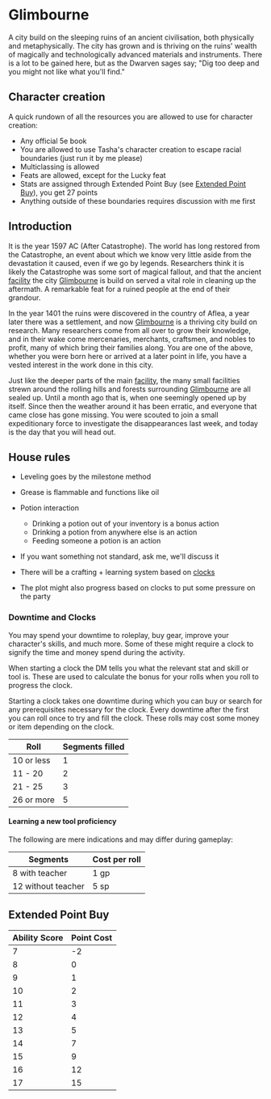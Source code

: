   [facility]: ./Facilities/Inner%20Citadel%20Facility/
  [Glimbourne]: ./Glimbourne/index.md

# Glimbourne
A city build on the sleeping ruins of an ancient civilisation, both physically and metaphysically. The city has grown and is thriving on the ruins' wealth of magically and technologically advanced materials and instruments. There is a lot to be gained here, but as the Dwarven sages say; "Dig too deep and you might not like what you'll find."

## Character creation
A quick rundown of all the resources you are allowed to use for character creation:

- Any official 5e book
- You are allowed to use Tasha's character creation to escape racial boundaries (just run it by me please)
- Multiclassing is allowed
- Feats are allowed, except for the Lucky feat
- Stats are assigned through Extended Point Buy (see [Extended Point Buy](#extended-point-buy)), you get 27 points 
- Anything outside of these boundaries requires discussion with me first

## Introduction
It is the year 1597 AC (After Catastrophe). The world has long restored from the Catastrophe, an event about which we know very little aside from the devastation it caused, even if we go by legends. Researchers think it is likely the Catastrophe was some sort of magical fallout, and that the ancient [facility] the city [Glimbourne] is build on served a vital role in cleaning up the aftermath. A remarkable feat for a ruined people at the end of their grandour.

In the year 1401 the ruins were discovered in the country of Aflea, a year later there was a settlement, and now [Glimbourne] is a thriving city build on research. Many researchers come from all over to grow their knowledge, and in their wake come mercenaries, merchants, craftsmen, and nobles to profit, many of which bring their families along. You are one of the above, whether you were born here or arrived at a later point in life, you have a vested interest in the work done in this city.

Just like the deeper parts of the main [facility], the many small facilities strewn around the rolling hills and forests surrounding [Glimbourne] are all sealed up. Until a month ago that is, when one seemingly opened up by itself. Since then the weather around it has been erratic, and everyone that came close has gone missing. You were scouted to join a small expeditionary force to investigate the disappearances last week, and today is the day that you will head out.

## House rules

- Leveling goes by the milestone method
- Grease is flammable and functions like oil
- Potion interaction

    - Drinking a potion out of your inventory is a bonus action
    - Drinking a potion from anywhere else is an action
    - Feeding someone a potion is an action
  
- If you want something not standard, ask me, we'll discuss it
- There will be a crafting + learning system based on [clocks](https://rpg.stackexchange.com/questions/204167/whats-a-clock-and-how-do-i-use-one)
- The plot might also progress based on clocks to put some pressure on the party

### Downtime and Clocks
You may spend your downtime to roleplay, buy gear, improve your character's skills, and much more. Some of these might require a clock to signify the time and money spend during the activity.

When starting a clock the DM tells you what the relevant stat and skill or tool is. These are used to calculate the bonus for your rolls when you roll to progress the clock.

Starting a clock takes one downtime during which you can buy or search for any prerequisites necessary for the clock. Every downtime after the first you can roll once to try and fill the clock. These rolls may cost some money or item depending on the clock.

| Roll       | Segments filled |
| ---------- | --------------- |
| 10 or less | 1               |
| 11 - 20    | 2               |
| 21 - 25    | 3               |
| 26 or more | 5               |
#### Learning a new tool proficiency
The following are mere indications and may differ during gameplay:

| Segments           | Cost per roll |
| ------------------ | ------------- |
| 8 with teacher     | 1 gp          |
| 12 without teacher | 5 sp          |

## Extended Point Buy

| Ability Score | Point Cost |
|---------------|------------|
| 7             | -2         |
| 8             | 0          |
| 9             | 1          |
| 10            | 2          |
| 11            | 3          |
| 12            | 4          |
| 13            | 5          |
| 14            | 7          |
| 15            | 9          |
| 16            | 12         |
| 17            | 15         |
